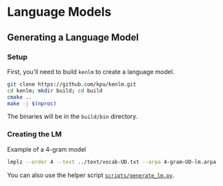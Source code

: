 # Language Models

## Generating a Language Model

### Setup

First, you'll need to build `kenlm` to create a language model.

```sh
git clone https://github.com/kpu/kenlm.git
cd kenlm; mkdir build; cd build
cmake ..
make -j $(nproc)
```

The binaries will be in the `build/bin` directory.

### Creating the LM

Example of a 4-gram model

```sh
lmplz --order 4 --text ../text/vocab-UD.txt --arpa 4-gram-UD-lm.arpa
```

You can also use the helper script [`scripts/generate_lm.py`](../scripts/generate_lm.py).
